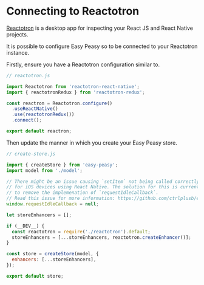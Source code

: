 # Connecting to Reactotron

[Reactotron](https://github.com/infinitered/reactotron) is a desktop app for
inspecting your React JS and React Native projects.

It is possible to configure Easy Peasy so to be connected to your Reactotron
instance.

Firstly, ensure you have a Reactotron configuration similar to.

```javascript
// reactotron.js

import Reactotron from 'reactotron-react-native';
import { reactotronRedux } from 'reactotron-redux';

const reactron = Reactotron.configure()
  .useReactNative()
  .use(reactotronRedux())
  .connect();

export default reactron;
```

Then update the manner in which you create your Easy Peasy store.

```javascript
// create-store.js

import { createStore } from 'easy-peasy';
import model from './model';

// There might be an issue causing `setItem` not being called correctly
// for iOS devices using React Native. The solution for this is currently
// to remove the implemenation of `requestIdleCallback`.
// Read this issue for more information: https://github.com/ctrlplusb/easy-peasy/issues/599
window.requestIdleCallback = null;

let storeEnhancers = [];

if (__DEV__) {
  const reactotron = require('./reactotron').default;
  storeEnhancers = [...storeEnhancers, reactotron.createEnhancer()];
}

const store = createStore(model, {
  enhancers: [...storeEnhancers],
});

export default store;
```
